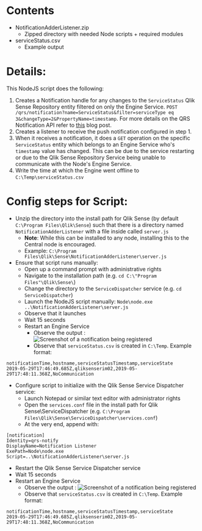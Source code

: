 # Contents

* NotificationAdderListener.zip
  * Zipped directory with needed Node scripts + required modules
* serviceStatus.csv
  * Example output

# Details:

This NodeJS script does the following:

1. Creates a Notification handle for any changes to the `ServiceStatus` Qlik Sense Repository entity filtered on only the Engine Service. `POST /qrs/notification?name=ServiceStatus&filter=serviceType eq 3&changeType=2&PropertyName=timestamp`. For more details on the QRS Notification API refer to [this](https://community.qlik.com/t5/Qlik-Architecture-Deep-Dive-Blog/Qlik-Sense-Repository-Notification-API/ba-p/1582905) blog post.
2. Creates a listener to receive the push notification configured in step 1.
3. When it receives a notification, it does a `GET` operation on the specific `ServiceStatus` entity which belongs to an Engine Service who's `timestamp` value has changed. This can be due to the service restarting or due to the Qlik Sense Repository Service being unable to communicate with the Node's Engine Service.
4. Write the time at which the Engine went offline to `C:\Temp\serviceStatus.csv`

# Config steps for Script:

* Unzip the directory into the install path for Qlik Sense (by default `C:\Program Files\Qlik\Sense`) such that there is a directory named `NotificationAdderListener` with a file inside called `server.js` 
  * **Note**: While this can be installed to any node, installing this to the Central node is encouraged.
  * Example: `C:\Program Files\Qlik\Sense\NotificationAdderListener\server.js`
* Ensure that script runs manually:
  * Open up a command prompt with administrative rights
  * Navigate to the installation path (e.g. `cd C:\"Program Files"\Qlik\Sense\`)
  * Change the directory to the `ServiceDispatcher` service (e.g. `cd ServiceDispatcher`)
  * Launch the NodeJS script manually: `Node\node.exe ..\NotificationAdderListener\server.js`
  * Observe that it launches
  * Wait 15 seconds
  * Restart an Engine Service
    * Observe the output :
![Screenshot of a notification being registered](https://i.imgur.com/m6huS1r.png)
    * Observe that `serviceStatus.csv` is created in `C:\Temp`. Example format:
```
notificationTime,hostname,serviceStatusTimestamp,serviceState
2019-05-29T17:46:49.685Z,qliksenserim02,2019-05-29T17:48:11.368Z,NoCommunication
```
* Configure script to initialize with the Qlik Sense Service Dispatcher service:
  * Launch Notepad or similar text editor with administrator rights
  * Open the `services.conf` file in the install path for Qlik Sense\ServiceDispatcher (e.g. `C:\Program Files\Qlik\Sense\ServiceDispatcher\services.conf`)
  * At the very end, append with:
```
[notification]
Identity=qrs-notify
DisplayName=Notification Listener
ExePath=Node\node.exe
Script=..\NotificationAdderListener\server.js
```
  * Restart the Qlik Sense Service Dispatcher service
  * Wait 15 seconds
  * Restart an Engine Service
    * Observe the output :
![Screenshot of a notification being registered](https://i.imgur.com/m6huS1r.png)
    * Observe that `serviceStatus.csv` is created in `C:\Temp`. Example format:
```
notificationTime,hostname,serviceStatusTimestamp,serviceState
2019-05-29T17:46:49.685Z,qliksenserim02,2019-05-29T17:48:11.368Z,NoCommunication
```
